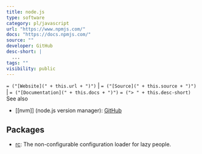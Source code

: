 ```yaml
---
title: node.js
type: software
category: pl/javascript
url: "https://www.npmjs.com/"
docs: "https://docs.npmjs.com/"
source: ""
developer: GitHub
desc-short: |
  ...
tags: ""
visibility: public
---
```

`= ("[Website](" + this.url + ")")` |  `= ("[Source](" + this.source + ")")` | `= ("[Documentation](" + this.docs + ")")`
`= ("> " + this.desc-short)`
See also

- [[nvm]] (node.js version manager): [GitHub](https://github.com/nvm-sh/nvm)

## Packages

- [rc](https://www.npmjs.com/package/rc): The non-configurable configuration loader for lazy people.
